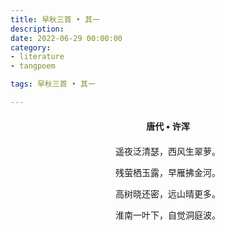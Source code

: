 ```yaml
---
title: 早秋三首 • 其一
description:
date: 2022-06-29 00:00:00
category:
- literature
- tangpoem

tags: 早秋三首 • 其一

---
```


<div id="poem-author">
唐代 • 许浑
</div>
<div id="poem-body">
<p class="poem-paragraph">遥夜泛清瑟，西风生翠萝。</p>
<p class="poem-paragraph">残萤栖玉露，早雁拂金河。</p>
<p class="poem-paragraph">高树晓还密，远山晴更多。</p>
<p class="poem-paragraph">淮南一叶下，自觉洞庭波。</p>

</div>

<style>

#poem-author {
    width: 100%;
    text-align: center;
    margin: 20px 0;
    font-weight: bold;
}
#poem-body {
    width: 100%;
    text-align: center;
}
.poem-paragraph {
    font-family: "仿宋"
}

</style>